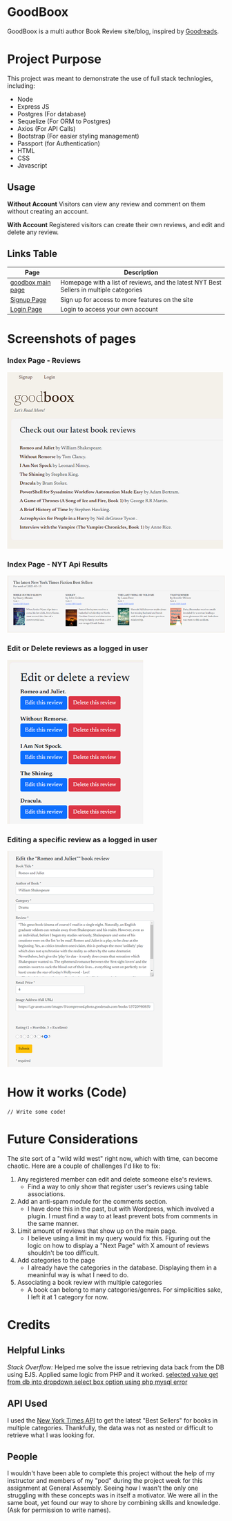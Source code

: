 # GoodBoox
GoodBoox is a multi author Book Review site/blog, inspired by [Goodreads](https://www.goodreads.com/).

# Project Purpose
This project was meant to demonstrate the use of full stack technlogies, including:
* Node
* Express JS
* Postgres (For database)
* Sequelize (For ORM to Postgres)
* Axios (For API Calls)
* Bootstrap (For easier styling management)
* Passport (for Authentication)
* HTML
* CSS
* Javascript

## Usage
**Without Account**
Visitors can view any review and comment on them without creating an account.

**With Account**
Registered visitors can create their own reviews, and edit and delete any review.

## Links Table
| Page | Description |
| ----------- | ----------- |
| [goodbox main page](https://good-boox.herokuapp.com/) | Homepage with a list of reviews, and the latest NYT Best Sellers in multiple categories |
| [Signup Page](https://good-boox.herokuapp.com/auth/signup) | Sign up for access to more features on the site |
| [Login Page](https://good-boox.herokuapp.com/auth/login) | Login to access your own account |


# Screenshots of pages
### **Index Page - Reviews**
![Screenshot of Index - list of reviews](./img/screenshots/index-reviews1.png)

### **Index Page - NYT Api Results**
![Screenshot of Index - list of API Results](./img/screenshots/index-api1.png)

### **Edit or Delete reviews as a logged in user**
![Screenshot of the Edit and Delete reviews page](./img/screenshots/edit-delete-reviews.png)

### **Editing a specific review as a logged in user**
![Screenshot of editing a specific review](./img/screenshots/edit-specific-review.png)


# How it works (Code)
``` 
// Write some code!
```

# Future Considerations
The site sort of a "wild wild west" right now, which with time, can become chaotic. Here are a couple of challenges I'd like to fix:
1. Any registered member can edit and delete someone else's reviews.
    * Find a way to only show that register user's reviews using table associations.
2. Add an anti-spam module for the comments section.
    * I have done this in the past, but with Wordpress, which involved a plugin. I must find a way to at least prevent bots from comments in the same manner.
3. Limit amount of reviews that show up on the main page.
    * I believe using a limit in my query would fix this. Figuring out the logic on how to display a "Next Page" with X amount of reviews shouldn't be too difficult.
4. Add categories to the page
    * I already have the categories in the database. Displaying them in a meaninful way is what I need to do.
5. Associating a book review with multiple categories
    * A book can belong to many categories/genres. For simplicities sake, I left it at 1 category for now.

# Credits
## Helpful Links
*Stack Overflow:* 
Helped me solve the issue retrieving data back from the DB using EJS. Applied same logic from PHP and it worked.
[selected value get from db into dropdown select box option using php mysql error](https://stackoverflow.com/questions/18733545/selected-value-get-from-db-into-dropdown-select-box-option-using-php-mysql-error/39070055)

## API Used
I used the [New York Times API](https://developer.nytimes.com/) to get the latest "Best Sellers" for books in multiple categories. Thankfully, the data was not as nested or difficult to retrieve what I was looking for.

## People ##
I wouldn't have been able to complete this project without the help of my instructor and members of my "pod" during the project week for this assignment at General Assembly. Seeing how I wasn't the only one struggling with these concepts was in itself a motivator. We were all in the same boat, yet found our way to shore by combining skills and knowledge. (Ask for permission to write names). 